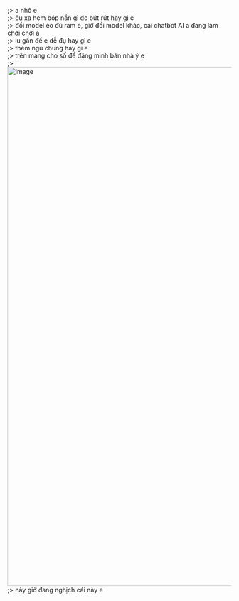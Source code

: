 ;> a nhô e<br>
;> êu xa hem bóp nắn gì đc bứt rứt hay gì e<br>
;> đổi model éo đủ ram e, giờ đổi model khác, cái chatbot AI a đang làm chơi chơi á<br>
;> iu gần để e dễ đụ hay gì e<br>
;> thèm ngủ chung hay gì e<br>
;> trên mạng cho số đề đặng mình bán nhà ý e<br>
;> <img width="2082" height="1168" alt="image" src="https://github.com/user-attachments/assets/646962d2-d780-4845-9c4b-0802de56db7d" /><br>
;> nảy giở đang nghịch cái này e
